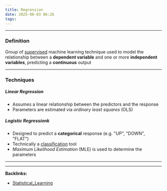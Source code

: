 ```yaml
---
title: Regression
date: 2025-06-03 06:26
tags: 
---
```


----

### Definition
Group of [supervised](statistical_learning) machine learning technique used to model the
relationship between a **dependent variable** and one or more **independent variables**, predicting 
a **continuous** output

---

### Techniques
##### Linear Regression
- Assumes a linear relationship between the predictors and the response
- Parameters are estimated via *ordinary least squares* (OLS)

##### Logistic Regressionk
- Designed to predict a **categorical** response (e.g. "UP", "DOWN", "FLAT")
- Technically a [classification](classification) tool
- *Maximum Likelihood Estimation* (MLE) is used to determine the parameters





----

----
**Backlinks:**
- [Statistical_Learning](/statistical_learning)
